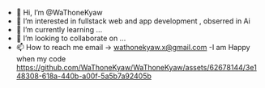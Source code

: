 - 👋 Hi, I’m @WaThoneKyaw
- 👀 I’m interested in fullstack web and app development , obserred in Ai
- 🌱 I’m currently learning ...
- 💞️ I’m looking to collaborate on ...
- 📫 How to reach me email -> wathonekyaw.x@gmail.com
-I am Happy when my code https://github.com/WaThoneKyaw/WaThoneKyaw/assets/62678144/3e148308-618a-440b-a00f-5a5b7a92405b
<!---

https://github.com/WaThoneKyaw/WaThoneKyaw/assets/62678144/3e148308-618a-440b-a00f-5a5b7a92405b


WaThoneKyaw/WaThoneKyaw is a ✨ special ✨ repository because its `README.md` (this file) appears on your GitHub profile.
You can click the Preview link to take a look at your changes.
--->

